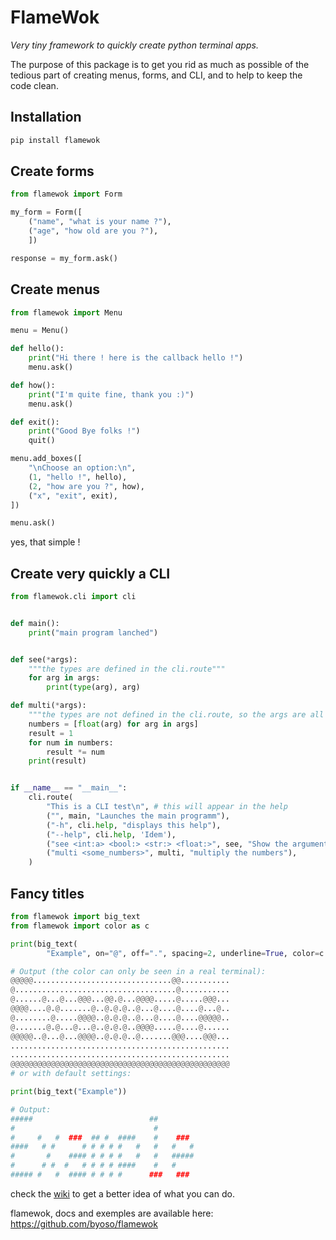 # FlameWok

_Very tiny framework to quickly create python terminal apps._

The purpose of this package is to get you rid as much as possible
of the tedious part of creating menus, forms, and CLI, and to help to keep the code clean.


## Installation
```sh
pip install flamewok
```

## Create forms
```python
from flamewok import Form

my_form = Form([
    ("name", "what is your name ?"),
    ("age", "how old are you ?"),
    ])

response = my_form.ask()
```
## Create menus
```python
from flamewok import Menu

menu = Menu()

def hello():
    print("Hi there ! here is the callback hello !")
    menu.ask()

def how():
    print("I'm quite fine, thank you :)")
    menu.ask()

def exit():
    print("Good Bye folks !")
    quit()

menu.add_boxes([
    "\nChoose an option:\n",
    (1, "hello !", hello),
    (2, "how are you ?", how),
    ("x", "exit", exit),
])

menu.ask()


```

yes, that simple !

## Create very quickly a CLI

```python
from flamewok.cli import cli


def main():
    print("main program lanched")


def see(*args):
    """the types are defined in the cli.route"""
    for arg in args:
        print(type(arg), arg)

def multi(*args):
    """the types are not defined in the cli.route, so the args are all str"""
    numbers = [float(arg) for arg in args]
    result = 1
    for num in numbers:
        result *= num
    print(result)


if __name__ == "__main__":
    cli.route(
        "This is a CLI test\n", # this will appear in the help
        ("", main, "Launches the main programm"),
        ("-h", cli.help, "displays this help"),
        ("--help", cli.help, 'Idem'),
        ("see <int:a> <bool:> <str:> <float:>", see, "Show the arguments given in the CLI"),
        ("multi <some_numbers>", multi, "multiply the numbers"),
    )
```
## Fancy titles
```python
from flamewok import big_text
from flamewok import color as c

print(big_text(
        "Example", on="@", off=".", spacing=2, underline=True, color=c.success))

# Output (the color can only be seen in a real terminal):
@@@@@...............................@@...........
@....................................@...........
@......@...@...@@@...@@.@...@@@@.....@.....@@@...
@@@@....@.@.......@..@.@.@..@...@....@....@...@..
@........@.....@@@@..@.@.@..@...@....@....@@@@@..
@.......@.@...@...@..@.@.@..@@@@.....@....@......
@@@@@..@...@...@@@@..@.@.@..@.......@@@....@@@...
.................................................
.................................................
@@@@@@@@@@@@@@@@@@@@@@@@@@@@@@@@@@@@@@@@@@@@@@@@@
# or with default settings:

print(big_text("Example"))

# Output:
#####                          ##
#                               #
#     #   #  ###  ## #  ####    #    ###
####   # #      # # # # #   #   #   #   #
#       #    #### # # # #   #   #   #####
#      # #  #   # # # # ####    #   #
##### #   #  #### # # # #      ###   ###

```


check the [wiki](https://github.com/byoso/flamewok/wiki) to get a better idea of what you can do.



flamewok, docs and exemples are available here:
https://github.com/byoso/flamewok
